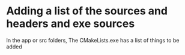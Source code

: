 # Adding a list of the sources and headers and exe sources

In the app or src folders, The CMakeLists.exe has a list of things to be added
